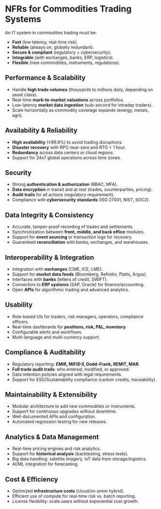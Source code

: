 # NFRs for Commodities Trading Systems

An IT system in commodities trading must be:

* **Fast** (low latency, real-time risk).
* **Reliable** (always on, globally redundant).
* **Secure & compliant** (regulatory + cybersecurity).
* **Integrable** (with exchanges, banks, ERP, logistics).
* **Flexible** (new commodities, instruments, regulations).

## Performance & Scalability

* Handle **high trade volumes** (thousands to millions daily, depending on asset class).
* Real-time **mark-to-market valuations** across portfolios.
* Low-latency **market data ingestion** (sub-second for intraday traders).
* Scale horizontally as commodity coverage expands (energy, metals, agri).

## Availability & Reliability

* **High availability** (≥99.9%) to avoid trading disruptions.
* **Disaster recovery** with RPO near-zero and RTO < 1 hour.
* **Redundancy** across data centers or cloud regions.
* Support for 24x7 global operations across time zones.

## Security

* Strong **authentication & authorization** (RBAC, MFA).
* **Data encryption** in transit and at rest (trades, counterparties, pricing).
* **Audit trails** for all actions (regulatory requirement).
* Compliance with **cybersecurity standards** (ISO 27001, NIST, SOC2).

## Data Integrity & Consistency

* Accurate, tamper-proof recording of trades and settlements.
* Synchronization between **front, middle, and back office** modules.
* Support for **event sourcing** or transaction logs for recovery.
* Guaranteed **reconciliation** with banks, exchanges, and warehouses.

## Interoperability & Integration

* Integration with **exchanges** (CME, ICE, LME).
* Support for **market data feeds** (Bloomberg, Refinitiv, Platts, Argus).
* Interfaces with **banks** (letters of credit, SWIFT).
* Connectors to **ERP systems** (SAP, Oracle) for finance/accounting.
* Open **APIs** for algorithmic trading and advanced analytics.

## Usability

* Role-based UIs for traders, risk managers, operators, compliance officers.
* Real-time dashboards for **positions, risk, P&L, inventory**.
* Configurable alerts and workflows.
* Multi-language and multi-currency support.

## Compliance & Auditability

* Regulatory reporting: **EMIR, MiFID II, Dodd-Frank, REMIT, MAR**.
* **Full trade audit trails**: who entered, modified, or approved.
* Data retention policies aligned with legal requirements.
* Support for ESG/Sustainability compliance (carbon credits, traceability).

## Maintainability & Extensibility

* Modular architecture to add new commodities or instruments.
* Support for continuous upgrades without downtime.
* Well-documented APIs and configuration.
* Automated regression testing for new releases.

## Analytics & Data Management

* Real-time pricing engines and risk analytics.
* Support for **historical analysis** (backtesting, stress tests).
* Big data handling: satellite imagery, IoT data from storage/logistics.
* AI/ML integration for forecasting.

## Cost & Efficiency

* Optimized **infrastructure costs** (cloud/on-prem hybrid).
* Efficient use of compute for real-time risk vs. batch reporting.
* License flexibility: scale users without exponential cost growth.


